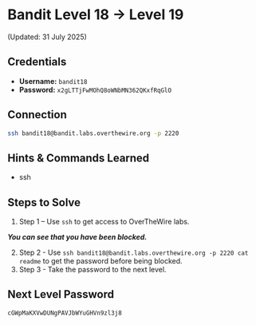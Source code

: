 # Bandit Level 18 → Level 19
(Updated: 31 July 2025)

## Credentials
- **Username:** `bandit18`
- **Password:** `x2gLTTjFwMOhQ8oWNbMN362QKxfRqGlO`

## Connection
```bash
ssh bandit18@bandit.labs.overthewire.org -p 2220
```

## Hints & Commands Learned
- ssh

## Steps to Solve
1. Step 1 – Use `ssh` to get access to OverTheWire labs.

***You can see that you have been blocked.***

2. Step 2 - Use `ssh bandit18@bandit.labs.overthewire.org -p 2220 cat readme` to get the password before being blocked.
3. Step 3 - Take the password to the next level.

## Next Level Password
`cGWpMaKXVwDUNgPAVJbWYuGHVn9zl3j8`